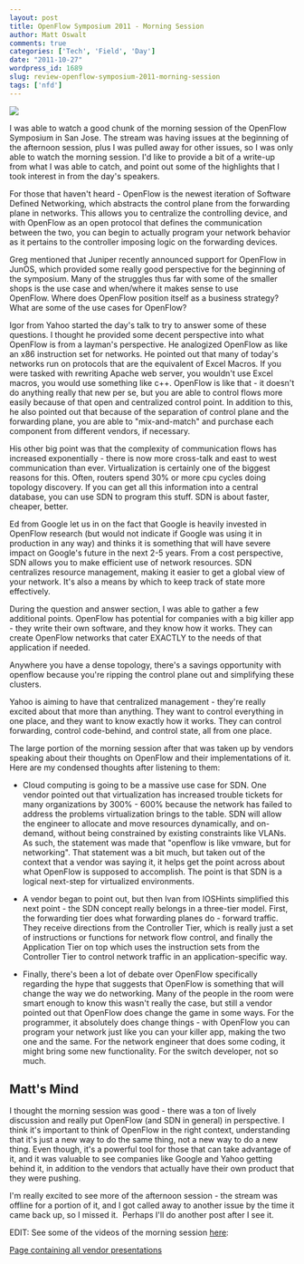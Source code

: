 ```yaml
---
layout: post
title: OpenFlow Symposium 2011 - Morning Session
author: Matt Oswalt
comments: true
categories: ['Tech', 'Field', 'Day']
date: "2011-10-27"
wordpress_id: 1689
slug: review-openflow-symposium-2011-morning-session
tags: ['nfd']
---
```



[![](/assets/2011/10/41-300x168.png)](/assets/2011/10/41.png)

I was able to watch a good chunk of the morning session of the OpenFlow Symposium in San Jose. The stream was having issues at the beginning of the afternoon session, plus I was pulled away for other issues, so I was only able to watch the morning session. I'd like to provide a bit of a write-up from what I was able to catch, and point out some of the highlights that I took interest in from the day's speakers.

For those that haven't heard - OpenFlow is the newest iteration of Software Defined Networking, which abstracts the control plane from the forwarding plane in networks. This allows you to centralize the controlling device, and with OpenFlow as an open protocol that defines the communication between the two, you can begin to actually program your network behavior as it pertains to the controller imposing logic on the forwarding devices.

Greg mentioned that Juniper recently announced support for OpenFlow in JunOS, which provided some really good perspective for the beginning of the symposium. Many of the struggles thus far with some of the smaller shops is the use case and when/where it makes sense to use OpenFlow. Where does OpenFlow position itself as a business strategy? What are some of the use cases for OpenFlow?

Igor from Yahoo started the day's talk to try to answer some of these questions. I thought he provided some decent perspective into what OpenFlow is from a layman's perspective. He analogized OpenFlow as like an x86 instruction set for networks. He pointed out that many of today's networks run on protocols that are the equivalent of Excel Macros. If you were tasked with rewriting Apache web server, you wouldn't use Excel macros, you would use something like c++. OpenFlow is like that - it doesn't do anything really that new per se, but you are able to control flows more easily because of that open and centralized control point. In addition to this, he also pointed out that because of the separation of control plane and the forwarding plane, you are able to "mix-and-match" and purchase each component from different vendors, if necessary.

His other big point was that the complexity of communication flows has increased exponentially - there is now more cross-talk and east to west communication than ever. Virtualization is certainly one of the biggest reasons for this. Often, routers spend 30% or more cpu cycles doing topology discovery. If you can get all this information into a central database, you can use SDN to program this stuff. SDN is about faster, cheaper, better.

Ed from Google let us in on the fact that Google is heavily invested in OpenFlow research (but would not indicate if Google was using it in production in any way) and thinks it is something that will have severe impact on Google's future in the next 2-5 years. From a cost perspective, SDN allows you to make efficient use of network resources. SDN centralizes resource management, making it easier to get a global view of your network. It's also a means by which to keep track of state more effectively.

During the question and answer section, I was able to gather a few additional points. OpenFlow has potential for companies with a big killer app - they write their own software, and they know how it works. They can create OpenFlow networks that cater EXACTLY to the needs of that application if needed.

Anywhere you have a dense topology, there's a savings opportunity with openflow because you're ripping the control plane out and simplifying these clusters.

Yahoo is aiming to have that centralized management - they're really excited about that more than anything. They want to control everything in one place, and they want to know exactly how it works. They can control forwarding, control code-behind, and control state, all from one place.

The large portion of the morning session after that was taken up by vendors speaking about their thoughts on OpenFlow and their implementations of it. Here are my condensed thoughts after listening to them:

* Cloud computing is going to be a massive use case for SDN. One vendor pointed out that virtualization has increased trouble tickets for many organizations by 300% - 600% because the network has failed to address the problems virtualization brings to the table. SDN will allow the engineer to allocate and move resources dynamically, and on-demand, without being constrained by existing constraints like VLANs. As such, the statement was made that "openflow is like vmware, but for networking". That statement was a bit much, but taken out of the context that a vendor was saying it, it helps get the point across about what OpenFlow is supposed to accomplish. The point is that SDN is a logical next-step for virtualized environments.

* A vendor began to point out, but then Ivan from IOSHints simplified this next point - the SDN concept really belongs in a three-tier model. First, the forwarding tier does what forwarding planes do - forward traffic. They receive directions from the Controller Tier, which is really just a set of instructions or functions for network flow control, and finally the Application Tier on top which uses the instruction sets from the Controller Tier to control network traffic in an application-specific way.

* Finally, there's been a lot of debate over OpenFlow specifically regarding the hype that suggests that OpenFlow is something that will change the way we do networking. Many of the people in the room were smart enough to know this wasn't really the case, but still a vendor pointed out that OpenFlow does change the game in some ways. For the programmer, it absolutely does change things - with OpenFlow you can program your network just like you can your killer app, making the two one and the same. For the network engineer that does some coding, it might bring some new functionality. For the switch developer, not so much.

## Matt's Mind

I thought the morning session was good - there was a ton of lively discussion and really put OpenFlow (and SDN in general) in perspective. I think it's important to think of OpenFlow in the right context, understanding that it's just a new way to do the same thing, not a new way to do a new thing. Even though, it's a powerful tool for those that can take advantage of it, and it was valuable to see companies like Google and Yahoo getting behind it, in addition to the vendors that actually have their own product that they were pushing.

I'm really excited to see more of the afternoon session - the stream was offline for a portion of it, and I got called away to another issue by the time it came back up, so I missed it.  Perhaps I'll do another post after I see it.

EDIT: See some of the videos of the morning session [here](http://techfieldday.com/2011/yahoo-google-openflow-technology/):

[Page containing all vendor presentations](http://techfieldday.com/2011/openflow-presentations-bigswitch-brocade-cisco-nec-juniper/)
